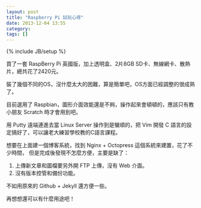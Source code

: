 ```yaml
---
layout: post
title: "Raspberry Pi 試玩心得"
date: 2013-12-04 13:55
category: 
tags: []
---
```

{% include JB/setup %}

買了一套 RaspBerry Pi 英國版，加上透明盒、2片8GB SD卡、無線網卡、散熱片，總共花了2420元。

裝了幾個不同的OS，沒什麼太大的困難，算是簡單吧，OS方面已經調整的很成熟了。

目前選用了 Raspbian，圖形介面效能還是不夠，操作起來會頓頓的，應該只有教小朋友 Scratch 時才會用到吧。

用 Putty 遠端連進去當 Linux Server 操作到是蠻順的，把 Vim 開發 C 語言的設定搞好了，可以讓老大練習學校教的C語言課程。

想要在上面建一個博客系統，找到 Nginx + Octopress 這個系統來建置，花了不少時間，
但是完成後發現不怎麼方便，主要是缺了：

1. 上傳新文章和圖檔要另外開 FTP 上傳，沒有 Web 介面。
2. 沒有版本控管和備份功能。

不如用原來的 Github + Jekyll 還方便一些。

再想想還可以有什麼用途吧！

